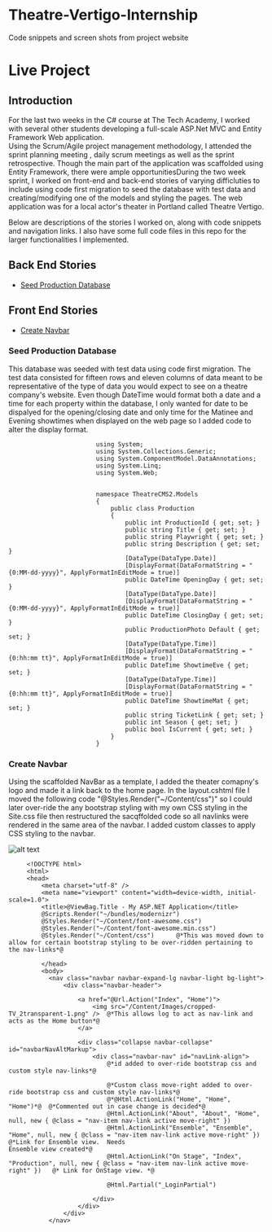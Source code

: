 # Theatre-Vertigo-Internship
Code snippets and screen shots from project website

# Live Project

## Introduction
 For the last two weeks in the C# course at The Tech Academy, I worked with several other students developing a full-scale ASP.Net MVC and Entity Framework Web application.  
Using the Scrum/Agile project management methodology, I attended the sprint planning meeting , daily scrum meetings as well as the sprint retrospective.  Though the main part of the application was scaffolded using Entity Framework, there were ample opportunitiesDuring the two week
sprint, I worked on front-end and back-end stories of varying difficluties to include using code first migration to seed the database with test data and creating/modifying
one of the models and styling the pages.  The web application was for a local actor's theater in Portland called Theatre Vertigo.

  Below are descriptions of the stories I worked on, along with code snippets and navigation links. I also have some full code files in this repo for the larger functionalities
I implemented.

## Back End Stories
* [Seed Production Database](#seed-production-database)
## Front End Stories
* [Create Navbar](#create-navbar)

### Seed Production Database
 This database was seeded with test data using code first migration.  The test data consisted for fifteen rows and eleven columns of data meant to be representative of the type of data you would expect to see on a theatre company's website.  Even though DateTime would format both a date and a time for each property within the database, I only wanted for date to be dispalyed for the opening/closing date and only time for the Matinee and Evening showtimes when displayed on the web page so I added code to alter the display format.
 
                            using System;
                            using System.Collections.Generic;
                            using System.ComponentModel.DataAnnotations;
                            using System.Linq;
                            using System.Web;


                            namespace TheatreCMS2.Models
                            {
                                public class Production
                                {
                                    public int ProductionId { get; set; }
                                    public string Title { get; set; }
                                    public string Playwright { get; set; }
                                    public string Description { get; set; }
                                    [DataType(DataType.Date)]
                                    [DisplayFormat(DataFormatString = "{0:MM-dd-yyyy}", ApplyFormatInEditMode = true)]
                                    public DateTime OpeningDay { get; set; }
                                    [DataType(DataType.Date)]
                                    [DisplayFormat(DataFormatString = "{0:MM-dd-yyyy}", ApplyFormatInEditMode = true)]
                                    public DateTime ClosingDay { get; set; }
                                    public ProductionPhoto Default { get; set; }
                                    [DataType(DataType.Time)]
                                    [DisplayFormat(DataFormatString = "{0:hh:mm tt}", ApplyFormatInEditMode = true)]
                                    public DateTime ShowtimeEve { get; set; }
                                    [DataType(DataType.Time)]
                                    [DisplayFormat(DataFormatString = "{0:hh:mm tt}", ApplyFormatInEditMode = true)]
                                    public DateTime ShowtimeMat { get; set; }
                                    public string TicketLink { get; set; }
                                    public int Season { get; set; }
                                    public bool IsCurrent { get; set; }
                                }
                            }                
            

### Create Navbar

 Using the scaffolded NavBar as a template, I added the theater comapny's logo and made it a link back to the home page.  In the layout.cshtml file I moved the following code "@Styles.Render("~/Content/css")" so I could later over-ride the any bootstrap styling with my own CSS styling in the Site.css file then restructured the sacqffolded code so all navlinks were rendered in the same area of the navbar.  I added custom classes to apply CSS styling to the navbar.
 
 ![alt text](https://github.com/[TB9652]/[Theatre-Vertigo-Internship]/blob/[branch]/NavBar.png?raw=true)
 
         <!DOCTYPE html>
         <html>
         <head>
             <meta charset="utf-8" />
             <meta name="viewport" content="width=device-width, initial-scale=1.0">
             <title>@ViewBag.Title - My ASP.NET Application</title>
             @Scripts.Render("~/bundles/modernizr")
             @Styles.Render("~/Content/font-awesome.css")
             @Styles.Render("~/Content/font-awesome.min.css")
             @Styles.Render("~/Content/css")      @*This was moved down to allow for certain bootstrap styling to be over-ridden pertaining to the nav-links*@

             </head>
             <body>
               <nav class="navbar navbar-expand-lg navbar-light bg-light">
                   <div class="navbar-header">

                       <a href="@Url.Action("Index", "Home")">
                           <img src="/Content/Images/cropped-TV_2transparent-1.png" />  @*This allows log to act as nav-link and acts as the Home button*@
                       </a>

                       <div class="collapse navbar-collapse" id="navbarNavAltMarkup">
                           <div class="navbar-nav" id="navLink-align">
                               @*id added to over-ride bootstrap css and custom style nav-links*@

                               @*Custom class move-right added to over-ride bootstrap css and custom style nav-links*@
                               @*@Html.ActionLink("Home", "Home", "Home")*@  @*Commented out in case change is decided*@
                               @Html.ActionLink("About", "About", "Home", null, new { @class = "nav-item nav-link active move-right" })
                               @Html.ActionLink("Ensemble", "Ensemble", "Home", null, new { @class = "nav-item nav-link active move-right" })   @*Link for Ensemble view.  Needs                                 Ensemble view created*@
                               @Html.ActionLink("On Stage", "Index", "Production", null, new { @class = "nav-item nav-link active move-right" })   @* Link for OnStage view. *@

                               @Html.Partial("_LoginPartial")

                           </div>
                       </div>
                   </div>
               </nav>
